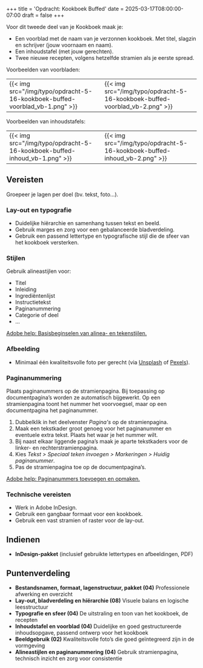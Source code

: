 +++
title = 'Opdracht: Kookboek Buffed'
date = 2025-03-17T08:00:00-07:00
draft = false
+++

Voor dit tweede deel van je Kookboek maak je:

- Een voorblad met de naam van je verzonnen kookboek. Met titel, slagzin en schrijver (jouw voornaam en naam).
- Een inhoudstafel (met jouw gerechten).
- Twee nieuwe recepten, volgens hetzelfde stramien als je eerste spread.

Voorbeelden van voorbladen:

| | |
|-|-|
|{{< img src="/img/typo/opdracht-5-16-kookboek-buffed-voorblad_vb-1.png" >}}|{{< img src="/img/typo/opdracht-5-16-kookboek-buffed-voorblad_vb-2.png" >}}|

Voorbeelden van inhoudstafels:

| | |
|-|-|
|{{< img src="/img/typo/opdracht-5-16-kookboek-buffed-inhoud_vb-1.png" >}}|{{< img src="/img/typo/opdracht-5-16-kookboek-buffed-inhoud_vb-2.png" >}}|

## Vereisten

Groepeer je lagen per doel (bv. tekst, foto...).

### Lay-out en typografie
- Duidelijke hiërarchie en samenhang tussen tekst en beeld.  
- Gebruik marges en zorg voor een gebalanceerde bladverdeling.
- Gebruik een passend lettertype en typografische stijl die de sfeer van het kookboek versterken.  

### Stijlen

Gebruik alineastijlen voor:
- Titel  
- Inleiding  
- Ingrediëntenlijst  
- Instructietekst  
- Paginanummering
- Categorie of deel
- ...

[Adobe help: Basisbeginselen van alinea- en tekenstijlen.](https://helpx.adobe.com/be_nl/indesign/using/paragraph-character-styles.html)

### Afbeelding
- Minimaal één kwaliteitsvolle foto per gerecht (via [Unsplash](https://unsplash.com/) of [Pexels](https://www.pexels.com/)).

### Paginanummering

Plaats paginanummers op de stramienpagina. Bij toepassing op documentpagina’s worden ze automatisch bijgewerkt. Op een stramienpagina toont het nummer het voorvoegsel, maar op een documentpagina het paginanummer.

1. Dubbelklik in het deelvenster *Pagina's* op de stramienpagina.  
2. Maak een tekstkader groot genoeg voor het paginanummer en eventuele extra tekst. Plaats het waar je het nummer wilt.  
3. Bij naast elkaar liggende pagina’s maak je aparte tekstkaders voor de linker- en rechterstramienpagina.
4. Kies *Tekst > Speciaal teken invoegen > Markeringen > Huidig paginanummer*.  
5. Pas de stramienpagina toe op de documentpagina’s.

[Adobe help: Paginanummers toevoegen en opmaken.](https://helpx.adobe.com/be_nl/indesign/using/layout-design-9.html)

### Technische vereisten

- Werk in Adobe InDesign.
- Gebruik een gangbaar formaat voor een kookboek.
- Gebruik een vast stramien of raster voor de lay-out.

## Indienen

- **InDesign-pakket** (inclusief gebruikte lettertypes en afbeeldingen, PDF)

## Puntenverdeling

- **Bestandsnamen, formaat, lagenstructuur, pakket (04)** Professionele afwerking en overzicht
- **Lay-out, bladverdeling en hiërarchie (08)** Visuele balans en logische leesstructuur
- **Typografie en sfeer (04)** De uitstraling en toon van het kookboek, de recepten
- **Inhoudstafel en voorblad (04)** Duidelijke en goed gestructureerde inhoudsopgave, passend ontwerp voor het kookboek
- **Beeldgebruik (02)** Kwaliteitsvolle foto’s die goed geïntegreerd zijn in de vormgeving
- **Alineastijlen en paginanummering (04)** Gebruik stramienpagina, technisch inzicht en zorg voor consistentie